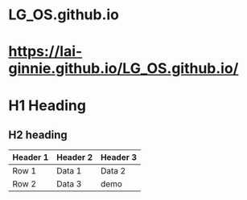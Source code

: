 # LG_OS.github.io

# https://lai-ginnie.github.io/LG_OS.github.io/

# H1 Heading
## H2 heading

| Header 1 | Header 2 | Header 3 |
|----------|----------|----------|
| Row 1    | Data 1   | Data 2   |
| Row 2    | Data 3   | demo     |
